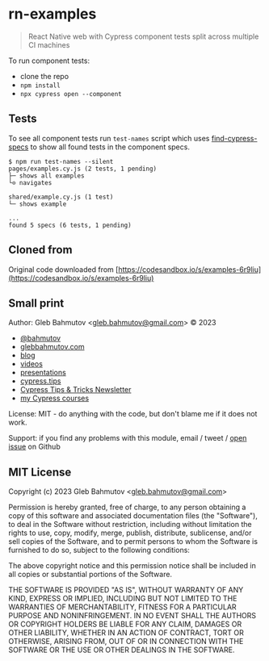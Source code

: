 # rn-examples

> React Native web with Cypress component tests split across multiple CI machines

To run component tests:

- clone the repo
- `npm install`
- `npx cypress open --component`

## Tests

To see all component tests run `test-names` script which uses [find-cypress-specs](https://github.com/bahmutov/find-cypress-specs) to show all found tests in the component specs.

```
$ npm run test-names --silent
pages/examples.cy.js (2 tests, 1 pending)
├─ shows all examples
└⊙ navigates

shared/example.cy.js (1 test)
└─ shows example

...
found 5 specs (6 tests, 1 pending)
```

## Cloned from

Original code downloaded from [https://codesandbox.io/s/examples-6r9liu](https://codesandbox.io/s/examples-6r9liu)

## Small print

Author: Gleb Bahmutov &lt;gleb.bahmutov@gmail.com&gt; &copy; 2023

- [@bahmutov](https://twitter.com/bahmutov)
- [glebbahmutov.com](https://glebbahmutov.com)
- [blog](https://glebbahmutov.com/blog)
- [videos](https://www.youtube.com/glebbahmutov)
- [presentations](https://slides.com/bahmutov)
- [cypress.tips](https://cypress.tips)
- [Cypress Tips & Tricks Newsletter](https://cypresstips.substack.com/)
- [my Cypress courses](https://cypress.tips/courses)

License: MIT - do anything with the code, but don't blame me if it does not work.

Support: if you find any problems with this module, email / tweet /
[open issue](https://github.com/bahmutov/rn-examples/issues) on Github

## MIT License

Copyright (c) 2023 Gleb Bahmutov &lt;gleb.bahmutov@gmail.com&gt;

Permission is hereby granted, free of charge, to any person
obtaining a copy of this software and associated documentation
files (the "Software"), to deal in the Software without
restriction, including without limitation the rights to use,
copy, modify, merge, publish, distribute, sublicense, and/or sell
copies of the Software, and to permit persons to whom the
Software is furnished to do so, subject to the following
conditions:

The above copyright notice and this permission notice shall be
included in all copies or substantial portions of the Software.

THE SOFTWARE IS PROVIDED "AS IS", WITHOUT WARRANTY OF ANY KIND,
EXPRESS OR IMPLIED, INCLUDING BUT NOT LIMITED TO THE WARRANTIES
OF MERCHANTABILITY, FITNESS FOR A PARTICULAR PURPOSE AND
NONINFRINGEMENT. IN NO EVENT SHALL THE AUTHORS OR COPYRIGHT
HOLDERS BE LIABLE FOR ANY CLAIM, DAMAGES OR OTHER LIABILITY,
WHETHER IN AN ACTION OF CONTRACT, TORT OR OTHERWISE, ARISING
FROM, OUT OF OR IN CONNECTION WITH THE SOFTWARE OR THE USE OR
OTHER DEALINGS IN THE SOFTWARE.
